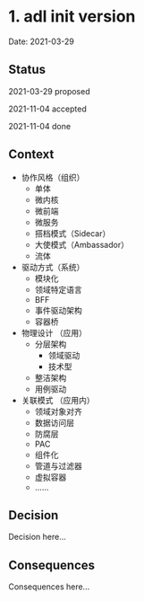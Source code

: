 # 1. adl init version

Date: 2021-03-29

## Status

2021-03-29 proposed

2021-11-04 accepted

2021-11-04 done

## Context

 - 协作风格（组织）
    - 单体
    - 微内核
    - 微前端
    - 微服务
    - 搭档模式（Sidecar）
    - 大使模式（Ambassador）
    - 流体
 - 驱动方式（系统）
    - 模块化
    - 领域特定语言
    - BFF
    - 事件驱动架构
    - 容器桥
 - 物理设计 （应用）
    - 分层架构
        - 领域驱动
        - 技术型
    - 整洁架构
    - 用例驱动
 - 关联模式 （应用内）
    - 领域对象对齐
    - 数据访问层
    - 防腐层
    - PAC
    - 组件化
    - 管道与过滤器
    - 虚拟容器
    - ……

## Decision

Decision here...

## Consequences

Consequences here...
